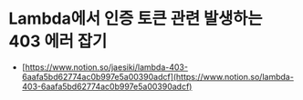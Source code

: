 <!-- @format -->

# Lambda에서 인증 토큰 관련 발생하는 403 에러 잡기

- [https://www.notion.so/jaesiki/lambda-403-6aafa5bd62774ac0b997e5a00390adcf](https://www.notion.so/lambda-403-6aafa5bd62774ac0b997e5a00390adcf)
